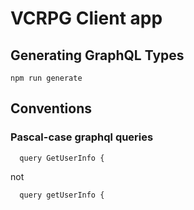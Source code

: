 # VCRPG Client app

## Generating GraphQL Types

```
npm run generate
```

## Conventions

### Pascal-case graphql queries

```
  query GetUserInfo {
```

not

```
  query getUserInfo {
```
